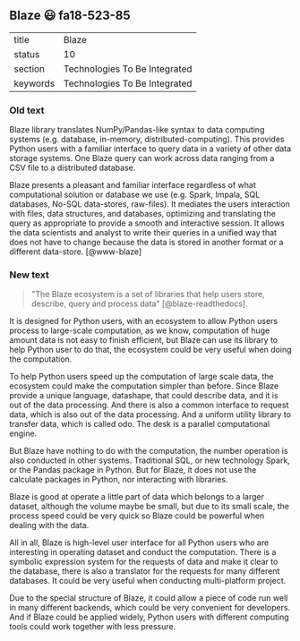 ## Blaze :smiley: fa18-523-85


|          |                               |
| -------- | ----------------------------- |
| title    | Blaze                         | 
| status   | 10                            |
| section  | Technologies To Be Integrated |
| keywords | Technologies To Be Integrated |

### Old text


Blaze library translates NumPy/Pandas-like syntax to data computing
systems (e.g. database, in-memory, distributed-computing). This
provides Python users with a familiar interface to query data in a
variety of other data storage systems.  One Blaze query can work
across data ranging from a CSV file to a distributed database.

Blaze presents a pleasant and familiar interface regardless of what
computational solution or database we use (e.g. Spark, Impala, SQL
databases, No-SQL data-stores, raw-files). It mediates the users
interaction with files, data structures, and databases, optimizing and
translating the query as appropriate to provide a smooth and
interactive session. It allows the data scientists and analyst to
write their queries in a unified way that does not have to change
because the data is stored in another format or a different
data-store. [@www-blaze]

### New text

> "The Blaze ecosystem is a set of libraries that help users store,
> describe, query and process data" [@blaze-readthedocs].

It is designed for Python users, with an ecosystem to allow Python
users process to large-scale computation, as we know, computation of
huge amount data is not easy to finish efficient, but Blaze can use
its library to help Python user to do that, the ecosystem could be
very useful when doing the computation.

To help Python users speed up the computation of large scale data, the
ecosystem could make the computation simpler than before. Since Blaze
provide a unique language, datashape, that could describe data, and it
is out of the data processing. And there is also a common interface to
request data, which is also out of the data processing. And a uniform
utility library to transfer data, which is called odo. The desk is a
parallel computational engine.

But Blaze have nothing to do with the computation, the number
operation is also conducted in other systems. Traditional SQL, or new
technology Spark, or the Pandas package in Python. But for Blaze, it
does not use the calculate packages in Python, nor interacting with
libraries.

Blaze is good at operate a little part of data which belongs to a
larger dataset, although the volume maybe be small, but due to its
small scale, the process speed could be very quick so Blaze could be
powerful when dealing with the data.

All in all, Blaze is high-level user interface for all Python users
who are interesting in operating dataset and conduct the computation.
There is a symbolic expression system for the requests of data and
make it clear to the database, there is also a translator for the
requests for many different databases. It could be very useful when
conducting multi-platform project.

Due to the special structure of Blaze, it could allow a piece of code
run well in many different backends, which could be very convenient
for developers. And if Blaze could be applied widely, Python users
with different computing tools could work together with less pressure.

